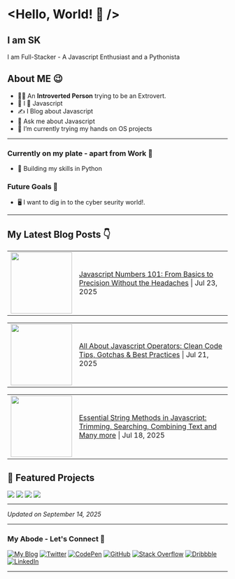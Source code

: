 <!-- markdownlint-disable-next-line -->
# <Hello, World! 👋 />

## I am SK

I am Full-Stacker - A Javascript Enthusiast and a Pythonista

## About ME 😉

- 👩‍💻 An **Introverted Person** trying to be an Extrovert.
- 💛 I 💖 Javascript
- ✍ I Blog about Javascript
- 💬 Ask me about Javascript
- 🔭 I’m currently trying my hands on OS projects

***
### Currently on my plate - apart from Work 🤨
- 🤿 Building my skills in Python

### Future Goals 🎯
- 🖥 I want to dig in to the cyber seurity world!.
***

## My Latest Blog Posts 👇 
<!-- BLOG-POST-LIST:START -->
<!-- BLOG-POST-LIST:END -->
<!--
### I am Obsessed with

<p align="left">
    <a title="HTML5" href="https://html.spec.whatwg.org/multipage/" target="_blank">
        <img src="https://cdn.svgporn.com/logos/html-5.svg" alt="HTML5" width="50" height="50" />
    </a>
    <a title="CSS3" href="https://www.w3.org/TR/CSS/" target="_blank">
        <img src="https://cdn.svgporn.com/logos/css-3.svg" alt="CSS3" width="50" height="50" />
    </a>
    <a title="TailwindCSS" href="https://tailwindcss.com/" target="_blank">
        <img src="https://cdn.svgporn.com/logos/tailwindcss-icon.svg" alt="TailwindCSS" width="50" height="50" />
    </a>
    <a title="JavaScript" href="" target="_blank">
        <img src="https://cdn.svgporn.com/logos/javascript.svg" alt="Javascript" width="50" height="50" />
    </a>
    <a title="ReactJS" href="https://reactjs.org/" target="_blank">
        <img src="https://cdn.svgporn.com/logos/react.svg" alt="ReactJS" width="50" height="50" />
    </a>
    <a title="JSON" href="https://www.json.org/json-en.html" target="_blank">
        <img src="https://cdn.svgporn.com/logos/json.svg" alt="ReactJS" width="50" height="50" />
    </a>
</p>

### I am Comfortable with

<p align="left">
    <a title="Bootstrap" href="https://www.mysql.com/" target="_blank">
        <img src="https://cdn.svgporn.com/logos/bootstrap.svg" alt="Bootstrap" width="50" height="50" />
    </a>
    <a title="Redux" href="https://postman.com" target="_blank">
        <img src="https://cdn.svgporn.com/logos/redux.svg" width="50" height="50" alt="Redux" />
    </a>
    <a title="NodeJS" href="https://postman.com" target="_blank">
        <img src="https://cdn.svgporn.com/logos/nodejs-icon.svg" width="50" height="50" alt="NodeJS" />
    </a>
    <a title="GraphQL" href="https://graphql.org" target="_blank">
        <img src="https://cdn.svgporn.com/logos/graphql.svg" alt="graphql" width="50" height="50" />
    </a>    
    <a title="MySQL" href="https://dev.mysql.com/" target="_blank">
        <img src="https://cdn.svgporn.com/logos/mysql-icon.svg" alt="mysql" width="50" height="50" />
    </a>
    <a title="MongoDB" href="https://www.mongodb.com/" target="_blank">
        <img src="https://cdn.svgporn.com/logos/mongodb.svg" alt="mongodb" width="150" height="50" />
    </a>
    <a title="GIT" href="https://git-scm.com/" target="_blank">
        <img src="https://cdn.svgporn.com/logos/git-icon.svg" alt="github" width="50" height="50" />
    </a>
    <a title="Postman" href="https://postman.com" target="_blank">
        <img src="https://cdn.svgporn.com/logos/postman-icon.svg" alt="postman" width="50" height="50" />
    </a>
    <a title="Vercel" href="https://vercel.com/" target="_blank">
        <img src="https://cdn.svgporn.com/logos/vercel-icon.svg" width="50" height="50" alt="Vercel" />
    </a>
    <a title="Heroku" href="https://www.heroku.com/" target="_blank">
        <img src="https://cdn.svgporn.com/logos/heroku-icon.svg" width="50" height="50" alt="Heroku" />
    </a>
    <a title="Figma" href="https://www.figma.com/" target="_blank">
        <img src="https://cdn.svgporn.com/logos/figma.svg" width="50" height="50" alt="Figma" />
    </a>
</p>
and a lot more related tools & packages...

***
-->

<!-- BLOG-POST-LIST:START -->

<table>
    <tr>
        <td><a
                href="https://blog.theintrovertcoder.in/javascript-numbers-101-from-basics-to-precision-without-the-headaches"><img
                    width="140px"
                    src="https://cdn.hashnode.com/res/hashnode/image/upload/v1753180543759/f992a0ba-4a31-4aec-b820-6bba823a8a1b.png?w=1600&h=840&fit=crop&crop=entropy&auto=compress,format&format=webp"></a>
        </td>
        <td><a
                href="https://blog.theintrovertcoder.in/javascript-numbers-101-from-basics-to-precision-without-the-headaches">Javascript
                Numbers 101: From Basics to Precision Without the Headaches</a> | Jul 23, 2025 </td>
    </tr>
</table>
<table>
    <tr>
        <td><a
                href="https://blog.theintrovertcoder.in/all-about-javascript-operators-clean-code-tips-gotchas-and-best-practices"><img
                    width="140px"
                    src="https://cdn.hashnode.com/res/hashnode/image/upload/v1752832334969/1913a781-24bd-4fc4-af80-f151dc2a0455.png?w=1600&h=840&fit=crop&crop=entropy&auto=compress,format&format=webp"></a>
        </td>
        <td><a
                href="https://blog.theintrovertcoder.in/all-about-javascript-operators-clean-code-tips-gotchas-and-best-practices">All
                About Javascript Operators: Clean Code Tips, Gotchas & Best Practices</a> | Jul 21, 2025 </td>
    </tr>
</table>
<table>
    <tr>
        <td><a
                href="https://blog.theintrovertcoder.in/essential-string-methods-in-javascript-trimming-searching-combining-text-and-many-more"><img
                    width="140px"
                    src="https://cdn.hashnode.com/res/hashnode/image/upload/v1752832166234/75ba4058-dc0c-4247-aabf-ca9f1cd3aeb7.png?w=1600&h=840&fit=crop&crop=entropy&auto=compress,format&format=webp"></a>
        </td>
        <td><a
                href="https://blog.theintrovertcoder.in/essential-string-methods-in-javascript-trimming-searching-combining-text-and-many-more">Essential
                String Methods in Javascript: Trimming, Searching, Combining Text and Many more</a> | Jul 18, 2025 </td>
    </tr>
</table> 
<!-- BLOG-POST-LIST:END -->

<!-- SHOWCASE-START -->
## 🌟 Featured Projects

<div style="display: flex; flex-wrap: wrap; justify-content: left; gap: 4px">

<a href="https://github.com/sansk/hashnode-blog-pull-workflow">
  <img align="center" src="https://github-readme-stats.vercel.app/api/pin/?username=sansk&repo=hashnode-blog-pull-workflow&theme=default&show_owner=true&description_lines_count=2&hide=&hide_language=false&show_icons=true&show_stars=true&show_forks=true&show_topics=true" />
</a>

<a href="https://github.com/sansk/github-repo-display">
  <img align="center" src="https://github-readme-stats.vercel.app/api/pin/?username=sansk&repo=github-repo-display&theme=default&show_owner=true&description_lines_count=2&hide=&hide_language=false&show_icons=true&show_stars=true&show_forks=true&show_topics=true" />
</a>

<a href="https://github.com/sansk/notedly">
  <img align="center" src="https://github-readme-stats.vercel.app/api/pin/?username=sansk&repo=notedly&theme=default&show_owner=true&description_lines_count=2&hide=&hide_language=false&show_icons=true&show_stars=true&show_forks=true&show_topics=true" />
</a>

<a href="https://github.com/sansk/my-portfolio">
  <img align="center" src="https://github-readme-stats.vercel.app/api/pin/?username=sansk&repo=my-portfolio&theme=default&show_owner=true&description_lines_count=2&hide=&hide_language=false&show_icons=true&show_stars=true&show_forks=true&show_topics=true" />
</a>

</div>


---
*Updated on September 14, 2025*

<!-- SHOWCASE-END -->

***
### My Abode - Let's Connect 🤝

[![My Blog](https://img.shields.io/badge/Blog-2962FF?style=for-the-badge&logo=homepage&logoColor=white)](https://theintrovertcoder.hashnode.dev/)
[![Twitter](https://img.shields.io/badge/sangyk_dev-%231DA1F2.svg?style=for-the-badge&logo=Twitter&logoColor=white)](https://twitter.com/sangyk_dev)
[![CodePen](https://img.shields.io/badge/Codepen-000000?style=for-the-badge&logo=codepen&logoColor=white)](https://codepen.io/skay)
[![GitHub](https://img.shields.io/badge/github-%23121011.svg?style=for-the-badge&logo=github&logoColor=white)](https://github.com/sansk)
[![Stack Overflow](https://img.shields.io/badge/-Stackoverflow-FE7A16?style=for-the-badge&logo=stack-overflow&logoColor=white)](https://stackoverflow.com/users/4967564/skay)
[![Dribbble](https://img.shields.io/badge/Dribbble-EA4C89?style=for-the-badge&logo=dribbble&logoColor=white)](https://dribbble.com/iamsangyk)
[![LinkedIn](https://img.shields.io/badge/linkedin-%230077B5.svg?style=for-the-badge&logo=linkedin&logoColor=white)](https://www.linkedin.com/in/sangeetha-kumarasamy/)

***
<!--
### Interesting Articles from my daily.dev Feed
-->
<!-- daily.dev BOOKMARKS:START -->
<!--
- [How to Build a Production-Ready DevOps Pipeline with Free Tools](https://app.daily.dev/posts/1Csk1l3Bk?utm_source=rss&utm_medium=bookmarks&utm_campaign=FJ5O6X07E)
- [150 Awesome Portfolios](https://app.daily.dev/posts/I8NQt3wiS?utm_source=rss&utm_medium=bookmarks&utm_campaign=FJ5O6X07E)
- [Understanding Higher-Order Components &lpar;HOCs&rpar; in React ⚡️](https://app.daily.dev/posts/VWWZd0nRz?utm_source=rss&utm_medium=bookmarks&utm_campaign=FJ5O6X07E)
- [⚡🚀 ReactJS, TypeScript, Vite with Redux and TanStack &lpar;React Query&rpar; In Practice ⚛️](https://app.daily.dev/posts/gllcDvQCT?utm_source=rss&utm_medium=bookmarks&utm_campaign=FJ5O6X07E)
- [Javascript: Event loop visualizer for learners](https://app.daily.dev/posts/SqTP5XfaW?utm_source=rss&utm_medium=bookmarks&utm_campaign=FJ5O6X07E) 
-->
<!-- daily.dev BOOKMARKS:END -->
<!--
### My GitHub Stats 📈 I Know I need to Improve here 🎯
[![Sangy's GitHub stats](https://github-readme-stats.vercel.app/api?username=sansk&hide=stars&count_private=true&show_icons=true&theme=shades-of-purple)](https://github.com/anuraghazra/github-readme-stats)

   *Thanks to [Anurag Hazra](https://github.com/anuraghazra/github-readme-stats) for this wonderful GitHub-Readme-Stats Project.*
***
-->
<!--
**sansk/sansk** is a ✨ _special_ ✨ repository because its `README.md` (this file) appears on your GitHub profile.

Here are some ideas to get you started:

- 🔭 I’m currently working on ...
- 🌱 I’m currently learning ...
- 👯 I’m looking to collaborate on ...
- 🤔 I’m looking for help with ...
- 💬 Ask me about ...
- 📫 How to reach me: ...
- 😄 Pronouns: ...
- ⚡ Fun fact: ...
-->
